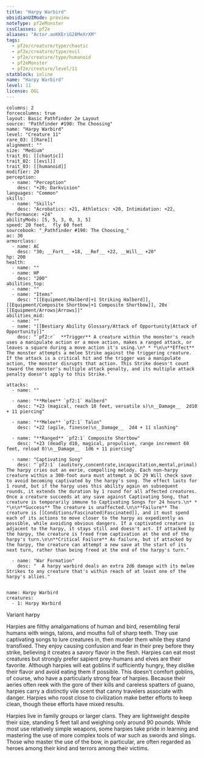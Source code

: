 ```yaml
---
title: "Harpy Warbird"
obsidianUIMode: preview
noteType: pf2eMonster
cssClasses: pf2e
aliases: "Actor.aoKKEriG28MeXrXM" 
tags:
  - pf2e/creature/type/chaotic
  - pf2e/creature/type/evil
  - pf2e/creature/type/humanoid
  - pf2eMonster
  - pf2e/creature/level/11
statblock: inline
name: "Harpy Warbird"
level: 11
license: OGL
---
```


```statblock
columns: 2
forcecolumns: true
layout: Basic Pathfinder 2e Layout
source: "Pathfinder #190: The Choosing"
name: "Harpy Warbird"
level: "Creature 11"
rare_03: [[Rare]]
alignment: ""
size: "Medium"
trait_01: [[chaotic]]
trait_02: [[evil]]
trait_03: [[humanoid]]
modifier: 20
perception:
  - name: "Perception"
    desc: "+20; Darkvision"
languages: "Common"
skills:
  - name: "Skills"
    desc: "Acrobatics: +21, Athletics: +20, Intimidation: +22, Performance: +24"
abilityMods: [5, 5, 3, 0, 3, 5]
speed: 20 feet,  fly 60 feet
sourcebook: "_Pathfinder #190: The Choosing_"
ac: 30
armorclass:
  - name: AC
    desc: "30; __Fort__ +18, __Ref__ +22, __Will__ +20"
hp: 200
health:
  - name: ""
  - name: HP
    desc: "200"
abilities_top:
  - name: ""
  - name: "Items"
    desc: "[[Equipment/Halberd|+1 Striking Halberd]], [[Equipment/Composite Shortbow|+1 Composite Shortbow]], 20x [[Equipment/Arrows|Arrows]]"
abilities_mid:
  - name: ""
  - name: "[[Bestiary Ability Glossary/Attack of Opportunity|Attack of Opportunity]]"
    desc: "`pf2:r`  **Trigger** A creature within the monster's reach uses a manipulate action or a move action, makes a ranged attack, or leaves a square during a move action it's using.\n* * *\n\n**Effect** The monster attempts a melee Strike against the triggering creature. If the attack is a critical hit and the trigger was a manipulate action, the monster disrupts that action. This Strike doesn't count toward the monster's multiple attack penalty, and its multiple attack penalty doesn't apply to this Strike."

attacks:
  - name: ""

  - name: "**Melee** `pf2:1` Halberd"
    desc: "+23 (magical, reach 10 feet, versatile s)\n__Damage__  2d10 + 11 piercing"

  - name: "**Melee** `pf2:1` Talon"
    desc: "+22 (agile, finesse)\n__Damage__  2d4 + 11 slashing"

  - name: "**Ranged** `pf2:1` Composite Shortbow"
    desc: "+23 (deadly d10, magical, propulsive, range increment 60 feet, reload 0)\n__Damage__  1d6 + 11 piercing"

  - name: "Captivating Song"
    desc: "`pf2:1` (auditory,concentrate,incapacitation,mental,primal) The harpy cries out an eerie, compelling melody. Each non-harpy creature within a 300-foot aura must attempt a DC 29 Will check save to avoid becoming captivated by the harpy's song. The effect lasts for 1 round, but if the harpy uses this ability again on subsequent rounds, it extends the duration by 1 round for all affected creatures. Once a creature succeeds at any save against Captivating Song, that creature is temporarily immune to Captivating Songs for 24 hours.\n* * *\n\n**Success** The creature is unaffected.\n\n**Failure** The creature is [[Conditions/Fascinated|Fascinated]], and it must spend each of its actions to move closer to the harpy as expediently as possible, while avoiding obvious dangers. If a captivated creature is adjacent to the harpy, it stays still and doesn't act. If attacked by the harpy, the creature is freed from captivation at the end of the harpy's turn.\n\n**Critical Failure** As failure, but if attacked by the harpy, the creature can attempt a new save at the start of its next turn, rather than being freed at the end of the harpy's turn."

  - name: "War Formation"
    desc: "  A harpy warbird deals an extra 2d6 damage with its melee Strikes to any creature that's within reach of at least one of the harpy's allies."
 
```

```encounter-table
name: Harpy Warbird
creatures:
  - 1: Harpy Warbird
```


Variant harpy

Harpies are filthy amalgamations of human and bird, resembling feral humans with wings, talons, and mouths full of sharp teeth. They use captivating songs to lure creatures in, then murder them while they stand transfixed. They enjoy causing confusion and fear in their prey before they strike, believing it creates a savory flavor in the flesh. Harpies can eat most creatures but strongly prefer sapient prey-humans and elves are their favorite. Although harpies will eat goblins if sufficiently hungry, they dislike their flavor and avoid eating them if possible. This doesn't comfort goblins, of course, who have a particularly strong fear of harpies. Because their aeries often reek with the gore of their kills and careless spatters of guano, harpies carry a distinctly vile scent that canny travelers associate with danger. Harpies who roost close to civilization make better efforts to keep clean, though these efforts have mixed results.

Harpies live in family groups or larger clans. They are lightweight despite their size, standing 5 feet tall and weighing only around 90 pounds. While most use relatively simple weapons, some harpies take pride in learning and mastering the use of more complex tools of war such as swords and slings. Those who master the use of the bow, in particular, are often regarded as heroes among their kind and terrors among their victims.
